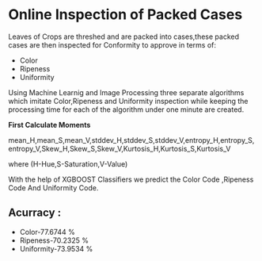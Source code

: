 # Online Inspection of Packed Cases

Leaves of Crops are threshed and are packed into cases,these packed cases are then inspected for Conformity to approve in terms of:
* Color
* Ripeness
* Uniformity

Using Machine Learnig and Image Processing three separate algorithms which imitate Color,Ripeness and Uniformity inspection while keeping the processing time for each of the algorithm under one minute are created.

**First Calculate Moments**  

mean_H,mean_S,mean_V,stddev_H,stddev_S,stddev_V,entropy_H,entropy_S,entropy_V,Skew_H,Skew_S,Skew_V,Kurtosis_H,Kurtosis_S,Kurtosis_V

where (H-Hue,S-Saturation,V-Value)

With the help of XGBOOST Classifiers we predict the Color Code ,Ripeness Code And Uniformity Code.

## Acurracy :
* Color-77.6744 %
* Ripeness-70.2325 %
* Uniformity-73.9534 %
